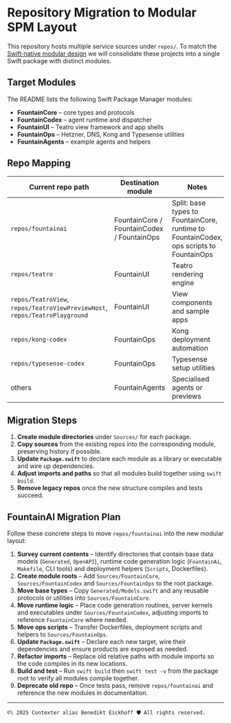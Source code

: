 # Repository Migration to Modular SPM Layout

This repository hosts multiple service sources under `repos/`. To match the [Swift‑native modular design](../README.md) we will consolidate these projects into a single Swift package with distinct modules.

## Target Modules

The README lists the following Swift Package Manager modules:

- **FountainCore** – core types and protocols
- **FountainCodex** – agent runtime and dispatcher
- **FountainUI** – Teatro view framework and app shells
- **FountainOps** – Hetzner, DNS, Kong and Typesense utilities
- **FountainAgents** – example agents and helpers

## Repo Mapping

| Current repo path | Destination module | Notes |
|------------------|--------------------|-------|
| `repos/fountainai` | FountainCore / FountainCodex / FountainOps | Split: base types to FountainCore, runtime to FountainCodex, ops scripts to FountainOps |
| `repos/teatro` | FountainUI | Teatro rendering engine |
| `repos/TeatroView`, `repos/TeatroViewPreviewHost`, `repos/TeatroPlayground` | FountainUI | View components and sample apps |
| `repos/kong-codex` | FountainOps | Kong deployment automation |
| `repos/typesense-codex` | FountainOps | Typesense setup utilities |
| others | FountainAgents | Specialised agents or previews |

## Migration Steps

1. **Create module directories** under `Sources/` for each package.
2. **Copy sources** from the existing repos into the corresponding module, preserving history if possible.
3. **Update `Package.swift`** to declare each module as a library or executable and wire up dependencies.
4. **Adjust imports and paths** so that all modules build together using `swift build`.
5. **Remove legacy repos** once the new structure compiles and tests succeed.

## FountainAI Migration Plan

Follow these concrete steps to move `repos/fountainai` into the new modular layout:

1. **Survey current contents** – Identify directories that contain base data models (`Generated`, `OpenAPI`), runtime code generation logic (`FountainAi`, `Makefile`, CLI tools) and deployment helpers (`Scripts`, Dockerfiles).
2. **Create module roots** – Add `Sources/FountainCore`, `Sources/FountainCodex` and `Sources/FountainOps` to the root package.
3. **Move base types** – Copy `Generated/Models.swift` and any reusable protocols or utilities into `Sources/FountainCore`.
4. **Move runtime logic** – Place code generation routines, server kernels and executables under `Sources/FountainCodex`, adjusting imports to reference `FountainCore` where needed.
5. **Move ops scripts** – Transfer Dockerfiles, deployment scripts and helpers to `Sources/FountainOps`.
6. **Update `Package.swift`** – Declare each new target, wire their dependencies and ensure products are exposed as needed.
7. **Refactor imports** – Replace old relative paths with module imports so the code compiles in its new locations.
8. **Build and test** – Run `swift build` then `swift test -v` from the package root to verify all modules compile together.
9. **Deprecate old repo** – Once tests pass, remove `repos/fountainai` and reference the new modules in documentation.

----
````text
©\ 2025 Contexter alias Benedikt Eickhoff 🛡️ All rights reserved.
````
